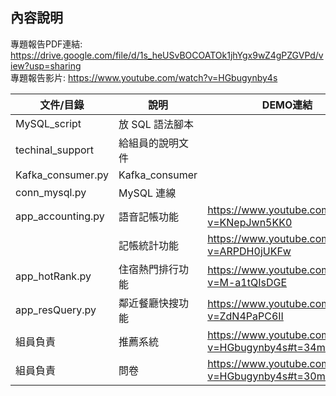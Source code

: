 ## 內容說明
專題報告PDF連結: <https://drive.google.com/file/d/1s_heUSvBOCOATOk1jhYgx9wZ4gPZGVPd/view?usp=sharing>\
專題報告影片: <https://www.youtube.com/watch?v=HGbugynby4s>

|文件/目錄|說明|DEMO連結|
| ---- | ---- | ---- |
|MySQL_script|放 SQL 語法腳本|
|techinal_support|給組員的說明文件|
|Kafka_consumer.py|Kafka_consumer|
|conn_mysql.py|MySQL 連線|
|app_accounting.py|語音記帳功能|<https://www.youtube.com/watch?v=KNepJwn5KK0>
| |記帳統計功能|https://www.youtube.com/watch?v=ARPDH0jUKFw|
|app_hotRank.py|住宿熱門排行功能|https://www.youtube.com/watch?v=M-a1tQIsDGE|
|app_resQuery.py|鄰近餐廳快搜功能|https://www.youtube.com/watch?v=ZdN4PaPC6II|
|組員負責|推薦系統|https://www.youtube.com/watch?v=HGbugynby4s#t=34m31s|
|組員負責|問卷|https://www.youtube.com/watch?v=HGbugynby4s#t=30m00s|
